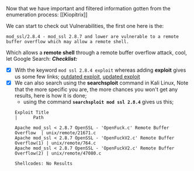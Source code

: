 Now that we have important and filtered information gotten from the enumeration process: [[Kiopitrix]]

We can start to check out Vulnerabilities, the first one here is the:
```
mod_ssl/2.8.4 - mod_ssl 2.8.7 and lower are vulnerable to a remote buffer overflow which may allow a remote shell.
```

Which allows a **remote shell** through a remote buffer overflow attack, cool, let Google Search:
***Checklist:***

- [x] With the keyword `mod ssl 2.8.4 exploit` whereas adding **exploit** gives us some few links; [outdated exploit](https://www.exploit-db.com/exploits/764), [updated exploit](https://github.com/heltonWernik/OpenLuck) 
- [x] We can also search using the **searchsploit** command in Kali Linux, Note that the more specific you are, the more chances you won't get any results, here is how it is done; 
	- using the command **`searchsploit mod ssl 2.8.4`** gives us this;
	```shell
	Exploit Title                                                         |      Path
	
	Apache mod_ssl < 2.8.7 OpenSSL - 'OpenFuck.c' Remote Buffer Overflow  | unix/remote/21671.c
	Apache mod_ssl < 2.8.7 OpenSSL - 'OpenFuckV2.c' Remote Buffer Overflow(1) | unix/remote/764.c
	Apache mod_ssl < 2.8.7 OpenSSL - 'OpenFuckV2.c' Remote Buffer Overflow(2) | unix/remote/47080.c
	
	Shellcodes: No Results
	```
